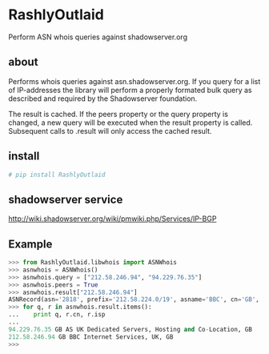 RashlyOutlaid
=============

Perform ASN whois queries against shadowserver.org

about
-----

 Performs whois queries against asn.shadowserver.org. If you query for a list of IP-addresses the library will perform a properly formated bulk query as described and required by the Shadowserver foundation.

The result is cached. If the peers property or the query property is changed, a new query will be executed when the result property is called. Subsequent calls to .result will only access the cached result.

install
-------

```bash
# pip install RashlyOutlaid
```

shadowserver service
--------------------

http://wiki.shadowserver.org/wiki/pmwiki.php/Services/IP-BGP

Example
-------

```python
>>> from RashlyOutlaid.libwhois import ASNWhois
>>> asnwhois = ASNWhois()
>>> asnwhois.query = ["212.58.246.94", "94.229.76.35"]
>>> asnwhois.peers = True
>>> asnwhois.result["212.58.246.94"]
ASNRecord(asn='2818', prefix='212.58.224.0/19', asname='BBC', cn='GB', isp='BBC Internet Services, UK, GB', peers=['286', '3356'])
>>> for q, r in asnwhois.result.items():
...    print q, r.cn, r.isp
...
94.229.76.35 GB AS UK Dedicated Servers, Hosting and Co-Location, GB
212.58.246.94 GB BBC Internet Services, UK, GB
>>>
```
